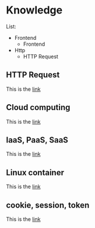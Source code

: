 # Knowledge #
List:  
* Frontend
  * Frontend
* Http
  * HTTP Request

## HTTP Request ##
This is the [link](https://github.com/Marcusxzhang/frontend-repository/blob/master/Knowledge/Wiki/http-request.md)

## Cloud computing ##
This is the [link](https://github.com/Marcusxzhang/frontend-repository/blob/master/Knowledge/Wiki/cloud-computing.md)

## IaaS, PaaS, SaaS ##
This is the [link](https://github.com/Marcusxzhang/frontend-repository/blob/master/Knowledge/Wiki/ips.md)

## Linux container ##
This is the [link](https://github.com/Marcusxzhang/frontend-repository/blob/master/Knowledge/Wiki/linux-container.md)

## cookie, session, token ##
This is the [link](https://github.com/Marcusxzhang/frontend-repository/blob/master/Knowledge/Wiki/cookie-session-token.md)

